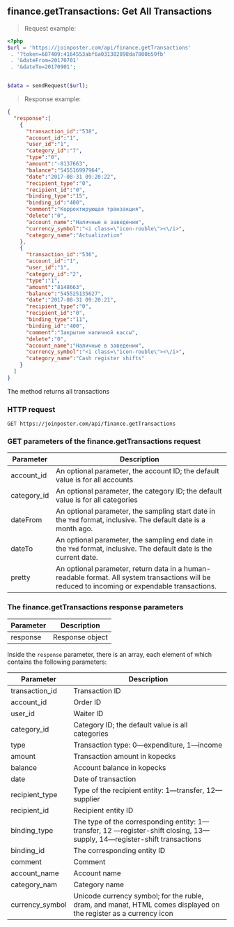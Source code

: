 ## finance.getTransactions: Get All Transactions

> Request example:

```php
<?php
$url = 'https://joinposter.com/api/finance.getTransactions'
 . '?token=687409:4164553abf6a031302898da7800b59fb'
 . '&dateFrom=20170701'
 . '&dateTo=20170901';


$data = sendRequest($url);

```

> Response example:

```json
{
  "response":[
    {
      "transaction_id":"538",
      "account_id":"1",
      "user_id":"1",
      "category_id":"7",
      "type":"0",
      "amount":"-8137663",
      "balance":"545516997964",
      "date":"2017-08-31 09:20:22",
      "recipient_type":"0",
      "recipient_id":"0",
      "binding_type":"15",
      "binding_id":"400",
      "comment":"Корректирующая транзакция",
      "delete":"0",
      "account_name":"Наличные в заведении",
      "currency_symbol":"<i class=\"icon-rouble\"><\/i>",
      "category_name":"Actualization"
    },
    {
      "transaction_id":"536",
      "account_id":"1",
      "user_id":"1",
      "category_id":"2",
      "type":"1",
      "amount":"8148663",
      "balance":"545525135627",
      "date":"2017-08-31 09:20:21",
      "recipient_type":"0",
      "recipient_id":"0",
      "binding_type":"11",
      "binding_id":"400",
      "comment":"Закрытие наличной кассы",
      "delete":"0",
      "account_name":"Наличные в заведении",
      "currency_symbol":"<i class=\"icon-rouble\"><\/i>",
      "category_name":"Cash register shifts"
    }
  ]
}
```

The method returns all transactions

### HTTP request

`GET https://joinposter.com/api/finance.getTransactions`

### GET parameters of the finance.getTransactions request

Parameter | Description
--------- | -----------
account_id | An optional parameter, the account ID; the default value is for all accounts
category_id | An optional parameter, the category ID; the default value is for all categories
dateFrom | An optional parameter, the sampling start date in the `Ymd` format, inclusive. The default date is a month ago.
dateTo | An optional parameter, the sampling end date in the `Ymd` format, inclusive. The default date is the current date.
pretty | An optional parameter, return data in a human-readable format. All system transactions will be reduced to incoming or expendable transactions.

### The finance.getTransactions response parameters

Parameter | Description
--------- | -----------
response | Response object

Inside the `response` parameter, there is an array, each element of which contains the following parameters:

Parameter | Description
--------- | -----------
transaction_id | Transaction ID
account_id | Order ID
user_id | Waiter ID
category_id | Category ID; the default value is all categories
type | Transaction type: 0—expenditure, 1—income
amount | Transaction amount in kopecks
balance | Account balance in kopecks
date | Date of transaction
recipient_type | Type of the recipient entity: 1—transfer, 12—supplier
recipient_id | Recipient entity ID
binding_type | The type of the corresponding entity: 1—transfer, 12 —register-shift closing, 13—supply, 14—register-shift transactions
binding_id | The corresponding entity ID
comment | Comment
account_name | Account name
category_nam | Category name
currency_symbol | Unicode currency symbol; for the ruble, dram, and manat, HTML comes displayed on the register as a currency icon


